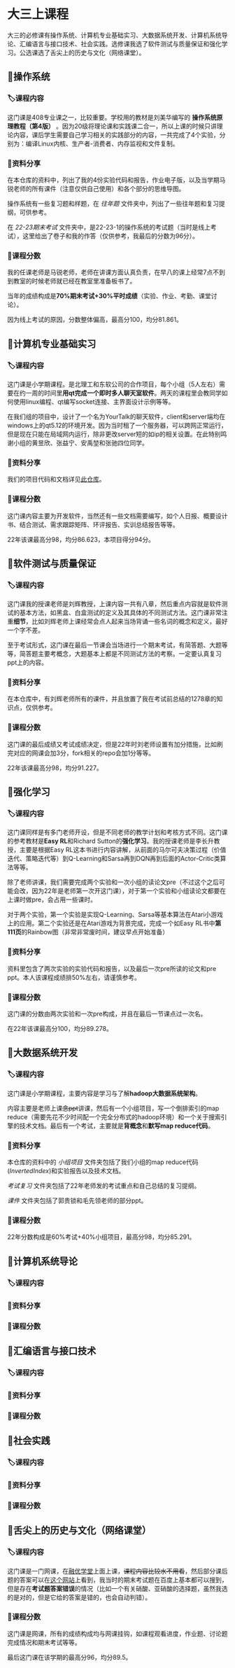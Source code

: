 # 大三上课程

大三的必修课有操作系统、计算机专业基础实习、大数据系统开发、计算机系统导论、汇编语言与接口技术、社会实践。选修课我选了软件测试与质量保证和强化学习。公选课选了舌尖上的历史与文化（网络课堂）。

## 📖操作系统
### 🏷️课程内容
这门课是408专业课之一，比较重要。学校用的教材是刘美华编写的 **操作系统原理教程（第4版）** 。因为20级将理论课和实践课二合一，所以上课的时候只讲理论内容，课后学生需要自己学习相关的实践部分的内容，一共完成了4个实验，分别为：编译Linux内核、生产者-消费者、内存监视和文件复制。
### 📌资料分享
在本仓库的资料中，列出了我的4份实验代码和报告，作业电子版，以及当学期马锐老师的所有课件（注意仅供自己使用）和各个部分的思维导图。

操作系统有一些复习题和样题，在 _往年题_ 文件夹中，列出了一些往年题和复习提纲，可供参考。

在 _22-23期末考试_ 文件夹中，是22-23-1的操作系统的考试题（当时是线上考试），这里给出了卷子和我的作答（仅供参考，我最后的分数为96分）。
### 💯课程分数
我的任课老师是马锐老师，老师在讲课方面认真负责，在早八的课上经常7点不到到教室的时候老师就已经在教室里准备板书了。

当年的成绩构成是**70%期末考试+30%平时成绩**（实验、作业、考勤、课堂讨论）。

因为线上考试的原因，分数整体偏高，最高分100，均分81.861。

## 📖计算机专业基础实习
### 🏷️课程内容
这门课是小学期课程。是北理工和东软公司的合作项目，每个小组（5人左右）需要在约一周的时间里**用qt完成一个即时多人聊天室软件**。两天的课程里会教同学如何使用linux编程、qt编写socket连接、主界面设计示例等等。

在我们组的项目中，设计了一个名为YourTalk的聊天软件，client和server端均在windows上的qt5.12的环境开发。因为当时租了一个服务器，可以跨网正常运行，但是现在只能在局域网内运行，除非更改server短的如ip的相关设置。在此特别鸣谢小组的黄昱欣、张益宁、安禹堃和张驰四位同学。
### 📌资料分享
我们的项目代码和文档详见[此仓库](https://github.com/fan2goa1/YourTalk-ChatRoom)。
### 💯课程分数
这门课内容主要为开发软件，当然还有一些文档需要编写，如个人日报、概要设计书、结合测试、需求跟踪矩阵、环评报告、实训总结报告等等。

22年该课最高分98，均分86.623，本项目得分94分。

## 📖软件测试与质量保证
### 🏷️课程内容
这门课我的授课老师是刘辉教授，上课内容一共有八章，然后重点内容就是软件测试的基本方法，如黑盒、白盒测试的定义及其具体的不同测试方法。这门课非常注重**细节**，比如刘辉老师上课经常会点人起来当场背诵一些名词的概念和定义，最好一个字不差。

至于考试形式，这门课在最后一节课会当场进行一个期末考试，有简答题、大题等等，简答题主要考概念，大题基本上都是不同测试方法的考察。一定要认真复习ppt上的内容。
### 📌资料分享
在本仓库中，有刘辉老师所有的课件，并且放置了我在考试前总结的1278章的知识点，仅供参考。
### 💯课程分数
这门课的最后成绩又考试成绩决定，但是22年时刘老师设置有加分措施，比如刷完对应的网课会加3分，fork相关的repo会加1分等等。

22年该课最高分98，均分91.227。

## 📖强化学习
### 🏷️课程内容
这门课同样是有多门老师开设，但是不同老师的教学计划和考核方式不同。这门课的参考教材是**Easy RL**和Richard Sutton的**强化学习**。我的授课老师是李长升教授，主要是根据Easy RL这本书进行内容讲解，从前面的马尔可夫决策过程（价值迭代、策略迭代等）到Q-Learning和Sarsa再到DQN再到后面的Actor-Critic类算法等等。

除了老师讲课，我们需要完成两个实验和一次小组的读论文pre（不过这个之后可能会改，因为22年是老师第一次开这门课），对于第一个实验和小组读论文都要在上课时做pre，会占用一些课时。

对于两个实验，第一个实验是实现Q-Learning、Sarsa等基本算法在Atari小游戏上的应用。第二个实验还是在Atari游戏为背景完成，完成一个如Easy RL书中**第111页**的Rainbow图（非常非常废时间，建议早点开始准备）
### 📌资料分享
资料里包含了两次实验的实验代码和报告，以及最后一次pre所读的论文和pre ppt。本人该课程成绩排50%左右，请谨慎参考。

### 💯课程分数
这门课的分数由两次实验和一次pre构成，并且在最后一节课点过一次名。

在22年该课最高分100，均分89.278。

## 📖大数据系统开发
### 🏷️课程内容
这门课是小学期课程，主要内容是学习与了解**hadoop大数据系统架构**。

内容主要是老师上课~~念ppt~~讲课，然后有一个小组项目，写一个倒排索引的map reduce（需要先花不少时间配一个完全分布式的hadoop环境）和一个关于搜索引擎的技术文档。最后有一个考试，主要就是**背概念**和**默写map reduce代码**。
### 📌资料分享
本仓库的资料中的 _小组项目_ 文件夹包括了我们小组的map reduce代码(_InvertedIndex_)和实验报告以及技术文档。

_考试复习_ 文件夹包括了22年老师发的考试重点和自己总结的复习提纲。

_课件_ 文件夹包括了郭贵锁和毛先领老师的部分ppt。

### 💯课程分数
22年分数构成是60%考试+40%小组项目，最高分98，均分85.291。

## 📖计算机系统导论
### 🏷️课程内容
### 📌资料分享
### 💯课程分数

## 📖汇编语言与接口技术
### 🏷️课程内容
### 📌资料分享
### 💯课程分数

## 📖社会实践
### 🏷️课程内容
### 📌资料分享
### 💯课程分数

## 📖舌尖上的历史与文化（网络课堂）
### 🏷️课程内容
这门课是一门网课，在[融优学堂](https://www.livedu.com.cn/ispace4.0/moocMainIndex/mainIndex.do)上面上课，~~课程内容比较水不用看~~，然后部分课后题的答案可以在[这个网站](https://www.docin.com/p-2462739718.html)上看到，我当时的期末考试题在百度上基本都可以搜到，但是存在**考试题答案错误**的情况（比如一个有关硝酸、亚硝酸的选择题，虽然我选的是对的，但是它给的答案是错的，也会自动判错）。
### 💯课程分数
这门课是网课，所有的成绩构成均与网课挂钩，如课程观看进度，作业题、讨论题完成情况和期末考试等等。

最后这门课在该学期的最高分96，均分89.5。
